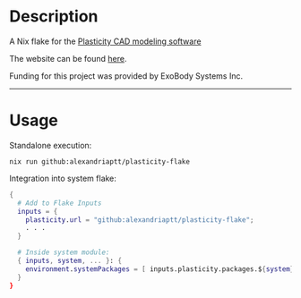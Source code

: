 # Description

A Nix flake for the [Plasticity CAD modeling software](https://github.com/nkallen/plasticity)

The website can be found [here](https://www.plasticity.xyz/).

Funding for this project was provided by ExoBody Systems Inc.


---

# Usage

Standalone execution:

`nix run github:alexandriaptt/plasticity-flake`

Integration into system flake:

```nix
{
  # Add to Flake Inputs
  inputs = {
    plasticity.url = "github:alexandriaptt/plasticity-flake";
    . . .
  }

  # Inside system module:
  { inputs, system, ... }: {
    environment.systemPackages = [ inputs.plasticity.packages.${system}.default ];
  }
}


```